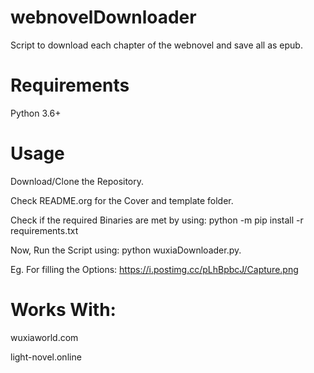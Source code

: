 # webnovelDownloader
Script to download each chapter of the webnovel and save all as epub.

# Requirements
Python 3.6+

# Usage
Download/Clone the Repository. 

Check README.org for the Cover and template folder.

Check if the required Binaries are met by using: python -m pip install -r requirements.txt

Now, Run the Script using: python wuxiaDownloader.py. 

Eg. For filling the Options: https://i.postimg.cc/pLhBpbcJ/Capture.png


# Works With:
wuxiaworld.com

light-novel.online
